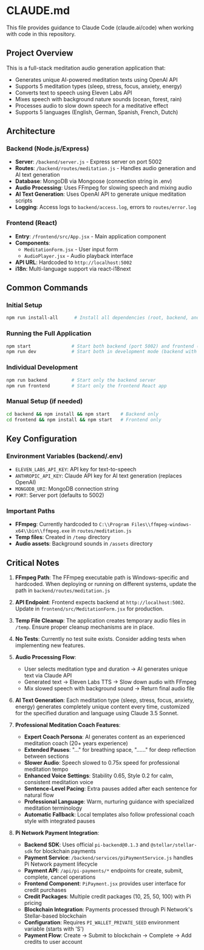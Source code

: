 # CLAUDE.md

This file provides guidance to Claude Code (claude.ai/code) when working with code in this repository.

## Project Overview

This is a full-stack meditation audio generation application that:
- Generates unique AI-powered meditation texts using OpenAI API
- Supports 5 meditation types (sleep, stress, focus, anxiety, energy)
- Converts text to speech using Eleven Labs API
- Mixes speech with background nature sounds (ocean, forest, rain)
- Processes audio to slow down speech for a meditative effect
- Supports 5 languages (English, German, Spanish, French, Dutch)

## Architecture

### Backend (Node.js/Express)
- **Server**: `/backend/server.js` - Express server on port 5002
- **Routes**: `/backend/routes/meditation.js` - Handles audio generation and AI text generation
- **Database**: MongoDB via Mongoose (connection string in .env)
- **Audio Processing**: Uses FFmpeg for slowing speech and mixing audio
- **AI Text Generation**: Uses OpenAI API to generate unique meditation scripts
- **Logging**: Access logs to `backend/access.log`, errors to `routes/error.log`

### Frontend (React)
- **Entry**: `/frontend/src/App.jsx` - Main application component
- **Components**: 
  - `MeditationForm.jsx` - User input form
  - `AudioPlayer.jsx` - Audio playback interface
- **API URL**: Hardcoded to `http://localhost:5002`
- **i18n**: Multi-language support via react-i18next

## Common Commands

### Initial Setup
```bash
npm run install-all      # Install all dependencies (root, backend, and frontend)
```

### Running the Full Application
```bash
npm start               # Start both backend (port 5002) and frontend (port 3000) in production mode
npm run dev             # Start both in development mode (backend with auto-restart on changes)
```

### Individual Development
```bash
npm run backend         # Start only the backend server
npm run frontend        # Start only the frontend React app
```

### Manual Setup (if needed)
```bash
cd backend && npm install && npm start    # Backend only
cd frontend && npm install && npm start   # Frontend only
```

## Key Configuration

### Environment Variables (backend/.env)
- `ELEVEN_LABS_API_KEY`: API key for text-to-speech
- `ANTHROPIC_API_KEY`: Claude API key for AI text generation (replaces OpenAI)
- `MONGODB_URI`: MongoDB connection string
- `PORT`: Server port (defaults to 5002)

### Important Paths
- **FFmpeg**: Currently hardcoded to `C:\\Program Files\\ffmpeg-windows-x64\\bin\\ffmpeg.exe` in `routes/meditation.js`
- **Temp files**: Created in `/temp` directory
- **Audio assets**: Background sounds in `/assets` directory

## Critical Notes

1. **FFmpeg Path**: The FFmpeg executable path is Windows-specific and hardcoded. When deploying or running on different systems, update the path in `backend/routes/meditation.js`

2. **API Endpoint**: Frontend expects backend at `http://localhost:5002`. Update in `frontend/src/MeditationForm.jsx` for production.

3. **Temp File Cleanup**: The application creates temporary audio files in `/temp`. Ensure proper cleanup mechanisms are in place.

4. **No Tests**: Currently no test suite exists. Consider adding tests when implementing new features.

5. **Audio Processing Flow**:
   - User selects meditation type and duration → AI generates unique text via Claude API
   - Generated text → Eleven Labs TTS → Slow down audio with FFmpeg
   - Mix slowed speech with background sound → Return final audio file

6. **AI Text Generation**: Each meditation type (sleep, stress, focus, anxiety, energy) generates completely unique content every time, customized for the specified duration and language using Claude 3.5 Sonnet.

7. **Professional Meditation Coach Features**:
   - **Expert Coach Persona**: AI generates content as an experienced meditation coach (20+ years experience)
   - **Extended Pauses**: "..." for breathing space, "......" for deep reflection between sections
   - **Slower Audio**: Speech slowed to 0.75x speed for professional meditation tempo
   - **Enhanced Voice Settings**: Stability 0.65, Style 0.2 for calm, consistent meditation voice
   - **Sentence-Level Pacing**: Extra pauses added after each sentence for natural flow
   - **Professional Language**: Warm, nurturing guidance with specialized meditation terminology
   - **Automatic Fallback**: Local templates also follow professional coach style with integrated pauses

8. **Pi Network Payment Integration**:
   - **Backend SDK**: Uses official `pi-backend@0.1.3` and `@stellar/stellar-sdk` for blockchain payments
   - **Payment Service**: `/backend/services/piPaymentService.js` handles Pi Network payment lifecycle
   - **Payment API**: `/api/pi-payments/*` endpoints for create, submit, complete, cancel operations
   - **Frontend Component**: `PiPayment.jsx` provides user interface for credit purchases
   - **Credit Packages**: Multiple credit packages (10, 25, 50, 100) with Pi pricing
   - **Blockchain Integration**: Payments processed through Pi Network's Stellar-based blockchain
   - **Configuration**: Requires `PI_WALLET_PRIVATE_SEED` environment variable (starts with 'S')
   - **Payment Flow**: Create → Submit to blockchain → Complete → Add credits to user account